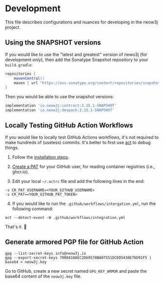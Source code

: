 # Development

This file describes configurations and nuances for developing in the neow3j project.

## Using the SNAPSHOT versions

If you would like to use the "latest and greatest" version of newo3j (for development *only*), then
add the Sonatype Snapshot repository to your `build.gradle`:

```groovy
repositories {
    mavenCentral()
    maven { url "https://oss.sonatype.org/content/repositories/snapshots" }
}
```

Then you would be able to use the snapshot versions:

```groovy
implementation 'io.neow3j:contract:3.15.1-SNAPSHOT'
implementation 'io.neow3j:devpack:3.15.1-SNAPSHOT'
```

## Locally Testing GitHub Action Workflows

If you would like to locally test GitHub Actions workflows, it's not required to make
hundreds of (useless) commits. It's better to first use [act](https://github.com/nektos/act) to
debug things.

1. Follow the [installation steps](https://github.com/nektos/act#installation).

2. [Create a PAT](https://docs.github.com/en/github/authenticating-to-github/creating-a-personal-access-token) for your GitHub user, for reading container registries (i.e., ghcr.io).

3. Edit your local `~/.actrc` file and add the following lines in the end:

```
-s CR_PAT_USERNAME=<YOUR_GITHUB_USERNAME>
-s CR_PAT=<YOUR_GITHUB_PAT_TOKEN>
```

4. If you would like to run the `.github/workflows/intergation.yml`, run the following command:

```
act --detect-event -W .github/workflows/integration.yml
```

That's it. :rocket:


## Generate armored PGP file for GitHub Action

```
gpg --list-secret-keys info@neow3j.io
gpg --export-secret-keys 7008418AEC2D69578BA07551DCED5430E76D91F5 | base64 > neow3j.key
```

Go to GitHub, create a new secret named `GPG_KEY_ARMOR` and paste
the base64 content of the `neow3j.key` file.